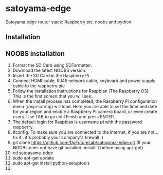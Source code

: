 satoyama-edge
=============
Satoyama edge router stack: Raspberry pie, noobs and python

## Installation

## NOOBS installation

1. Format the SD Card using SDFormatter.
2. Download the latest NOOBS version.
3. Insert the SD Card in the Raspberry Pi
4. Connect HDMI cable, RJ45 network cable, keyboard and power supply cable to the raspberry pie
5. Follow the installation instructions for Raspbian (The Raspberry OS). This is the first screen that you will see:.
6. When the install process has completed, the Raspberry Pi configuration menu (raspi-config) will load. Here you are able to set the time and date for your region and enable a Raspberry Pi camera board, or even create users.  Use TAB to go until Finish and press ENTER.
7. The default login for Raspbian is username pi with the password raspberry.
8. ifconfig. To make sure you are connected to the internet. If you are not... fix it.. it's probably your company's firewall ;)
9. git clone https://github.com/DgFutureLab/satoyama-edge.git (If your NOOBs does not have git installed, install it before using apt-get)
10. cd satoayama-edge
11. sudo apt-get update
12. sudo apt-get install python-setuptools
13. 

